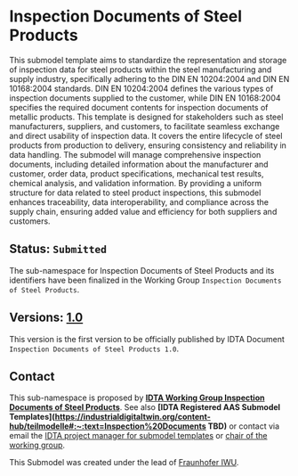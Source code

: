 # Inspection Documents of Steel Products

This submodel template aims to standardize the representation and storage of inspection data for steel products within the steel manufacturing and supply industry, specifically adhering to the DIN EN 10204:2004 and DIN EN 10168:2004 standards. DIN EN 10204:2004 defines the various types of inspection documents supplied to the customer, while DIN EN 10168:2004 specifies the required document contents for inspection documents of metallic products. 
This template is designed for stakeholders such as steel manufacturers, suppliers, and customers, to facilitate seamless exchange and direct usability of inspection data. It covers the entire lifecycle of steel products from production to delivery, ensuring consistency and reliability in data handling.
The submodel will manage comprehensive inspection documents, including detailed information about the manufacturer and customer, order data, product specifications, mechanical test results, chemical analysis, and validation information. By providing a uniform structure for data related to steel product inspections, this submodel enhances traceability, data interoperability, and compliance across the supply chain, ensuring added value and efficiency for both suppliers and customers.


## Status: `Submitted`
The sub-namespace for Inspection Documents of Steel Products and its identifiers have been finalized in the Working Group `Inspection Documents of Steel Products`.

## Versions: [1.0](1/0)
This version is the first version to be officially published by IDTA Document `Inspection Documents of Steel Products 1.0`.



## Contact

This sub-namespace is proposed by **[IDTA Working Group Inspection Documents of Steel Products](tbd)**. See also **[IDTA Registered AAS Submodel Templates](https://industrialdigitaltwin.org/content-hub/teilmodelle#:~:text=Inspection%20Documents TBD)** or contact via email the [IDTA project manager for submodel templates](mailto:sudip.adhikari@idtwin.org) or [chair of the working group](mailto:christian.keilig@iwu.fraunhofer.de).

This Submodel was created under the lead of [Fraunhofer IWU](iwu.fraunhofer.de).

